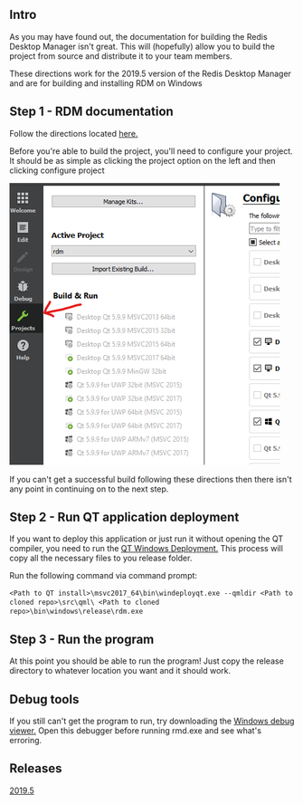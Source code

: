 ## Intro

As you may have found out, the documentation for building the Redis Desktop Manager isn't great.  This will (hopefully) allow you to build the project from source and distribute it to your team members.

These directions work for the 2019.5 version of the Redis Desktop Manager and are for building and installing RDM on Windows

## Step 1 - RDM documentation
Follow the directions located [here.](http://docs.redisdesktop.com/en/latest/install/#build-from-source)

Before you're able to build the project, you'll need to configure your project.  It should be as simple as clicking the project option on the left and then clicking configure project

<img src="images/configure-project.png" alt="configure" class="inline"/>


If you can't get a successful build following these directions then there isn't any point in continuing on to the next step.

## Step 2 - Run QT application deployment

If you want to deploy this application or just run it without opening the QT compiler, you need to run the [QT Windows Deployment.](https://doc.qt.io/Qt-5/windows-deployment.html) This process will copy all the necessary files to you release folder.


Run the following command via command prompt:
```
<Path to QT install>\msvc2017_64\bin\windeployqt.exe --qmldir <Path to cloned repo>\src\qml\ <Path to cloned repo>\bin\windows\release\rdm.exe
```

## Step 3 - Run the program
At this point you should be able to run the program!  Just copy the release directory to whatever location you want and it should work.

## Debug tools
If you still can't get the program to run, try downloading the [Windows debug viewer.](https://docs.microsoft.com/en-us/sysinternals/downloads/debugview) Open this debugger before running rmd.exe and see what's erroring.

## Releases
[2019.5](/release/RedisDesktopManager-2019.5.7z)
